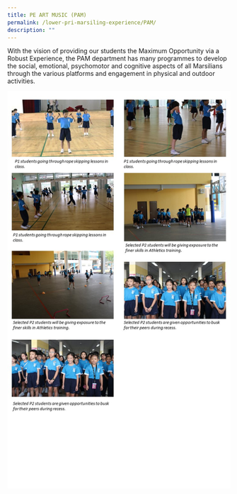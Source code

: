 ```yaml
---
title: PE ART MUSIC (PAM)
permalink: /lower-pri-marsiling-experience/PAM/
description: ""
---
```


With the vision of providing our students the Maximum Opportunity via a Robust Experience, the PAM department has many programmes to develop the social, emotional, psychomotor and cognitive aspects of all Marsilians through the various platforms and engagement in physical and outdoor activities.

![](/images/LP%20MPS%20Experience/PAM.jpeg)